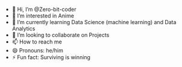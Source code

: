 - 👋 Hi, I’m @Zero-bit-coder
- 👀 I’m interested in  Anime
- 🌱 I’m currently learning Data Science (machine learning) and Data Analytics
- 💞️ I’m looking to collaborate on Projects
- 📫 How to reach me 
- 😄 Pronouns: he/him
- ⚡ Fun fact: Surviving is winning

<!---
Zero-bit-coder/Zero-bit-coder is a ✨ special ✨ repository because its `README.md` (this file) appears on your GitHub profile.
You can click the Preview link to take a look at your changes.
--->

